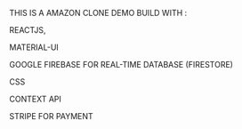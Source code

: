 THIS IS A AMAZON CLONE DEMO
BUILD WITH :

REACTJS,

MATERIAL-UI

GOOGLE FIREBASE FOR REAL-TIME DATABASE (FIRESTORE)

CSS

CONTEXT API

STRIPE FOR PAYMENT

